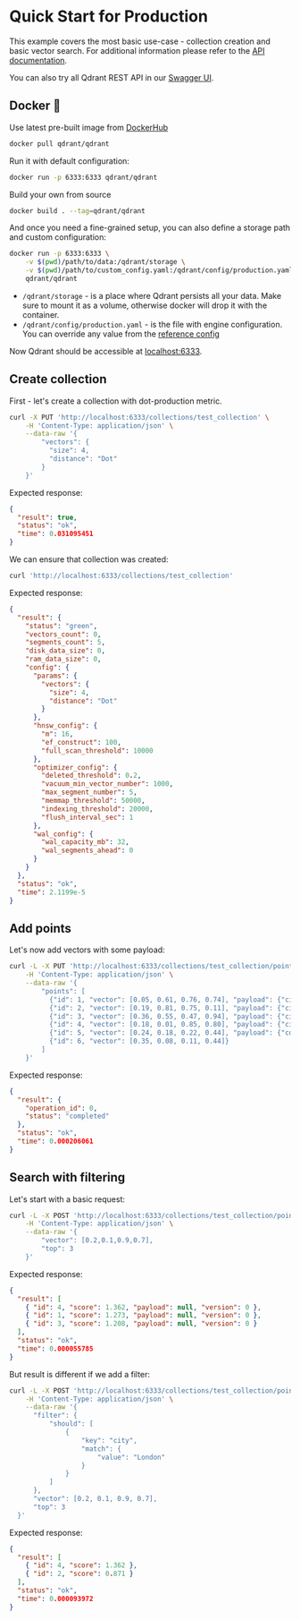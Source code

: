 # Quick Start for Production

This example covers the most basic use-case - collection creation and basic vector search.
For additional information please refer to the [API documentation](https://qdrant.github.io/qdrant/redoc/index.html).

You can also try all Qdrant REST API in our [Swagger UI](https://ui.qdrant.tech/).

## Docker 🐳

Use latest pre-built image from [DockerHub](https://hub.docker.com/r/qdrant/qdrant)

```bash
docker pull qdrant/qdrant
```

Run it with default configuration:

```bash
docker run -p 6333:6333 qdrant/qdrant
```

Build your own from source

```bash
docker build . --tag=qdrant/qdrant
```

And once you need a fine-grained setup, you can also define a storage path and custom configuration:

```bash
docker run -p 6333:6333 \
    -v $(pwd)/path/to/data:/qdrant/storage \
    -v $(pwd)/path/to/custom_config.yaml:/qdrant/config/production.yaml \
    qdrant/qdrant
```

- `/qdrant/storage` - is a place where Qdrant persists all your data.
  Make sure to mount it as a volume, otherwise docker will drop it with the container.
- `/qdrant/config/production.yaml` - is the file with engine configuration. You can override any value from the [reference config](https://github.com/qdrant/qdrant/blob/master/config/config.yaml)

Now Qdrant should be accessible at [localhost:6333](http://localhost:6333/).

## Create collection

First - let's create a collection with dot-production metric.

```bash
curl -X PUT 'http://localhost:6333/collections/test_collection' \
    -H 'Content-Type: application/json' \
    --data-raw '{
        "vectors": {
          "size": 4,
          "distance": "Dot"
        }
    }'
```

Expected response:

```json
{
  "result": true,
  "status": "ok",
  "time": 0.031095451
}
```

We can ensure that collection was created:

```bash
curl 'http://localhost:6333/collections/test_collection'
```

Expected response:

```json
{
  "result": {
    "status": "green",
    "vectors_count": 0,
    "segments_count": 5,
    "disk_data_size": 0,
    "ram_data_size": 0,
    "config": {
      "params": {
        "vectors": {
          "size": 4,
          "distance": "Dot"
        }
      },
      "hnsw_config": {
        "m": 16,
        "ef_construct": 100,
        "full_scan_threshold": 10000
      },
      "optimizer_config": {
        "deleted_threshold": 0.2,
        "vacuum_min_vector_number": 1000,
        "max_segment_number": 5,
        "memmap_threshold": 50000,
        "indexing_threshold": 20000,
        "flush_interval_sec": 1
      },
      "wal_config": {
        "wal_capacity_mb": 32,
        "wal_segments_ahead": 0
      }
    }
  },
  "status": "ok",
  "time": 2.1199e-5
}
```

## Add points

Let's now add vectors with some payload:

```bash
curl -L -X PUT 'http://localhost:6333/collections/test_collection/points?wait=true' \
    -H 'Content-Type: application/json' \
    --data-raw '{
        "points": [
          {"id": 1, "vector": [0.05, 0.61, 0.76, 0.74], "payload": {"city": "Berlin"}},
          {"id": 2, "vector": [0.19, 0.81, 0.75, 0.11], "payload": {"city": ["Berlin", "London"] }},
          {"id": 3, "vector": [0.36, 0.55, 0.47, 0.94], "payload": {"city": ["Berlin", "Moscow"] }},
          {"id": 4, "vector": [0.18, 0.01, 0.85, 0.80], "payload": {"city": ["London", "Moscow"] }},
          {"id": 5, "vector": [0.24, 0.18, 0.22, 0.44], "payload": {"count": [0] }},
          {"id": 6, "vector": [0.35, 0.08, 0.11, 0.44]}
        ]
    }'
```

Expected response:

```json
{
  "result": {
    "operation_id": 0,
    "status": "completed"
  },
  "status": "ok",
  "time": 0.000206061
}
```

## Search with filtering

Let's start with a basic request:

```bash
curl -L -X POST 'http://localhost:6333/collections/test_collection/points/search' \
    -H 'Content-Type: application/json' \
    --data-raw '{
        "vector": [0.2,0.1,0.9,0.7],
        "top": 3
    }'
```

Expected response:

```json
{
  "result": [
    { "id": 4, "score": 1.362, "payload": null, "version": 0 },
    { "id": 1, "score": 1.273, "payload": null, "version": 0 },
    { "id": 3, "score": 1.208, "payload": null, "version": 0 }
  ],
  "status": "ok",
  "time": 0.000055785
}
```

But result is different if we add a filter:

```bash
curl -L -X POST 'http://localhost:6333/collections/test_collection/points/search' \
    -H 'Content-Type: application/json' \
    --data-raw '{
      "filter": {
          "should": [
              {
                  "key": "city",
                  "match": {
                      "value": "London"
                  }
              }
          ]
      },
      "vector": [0.2, 0.1, 0.9, 0.7],
      "top": 3
  }'
```

Expected response:

```json
{
  "result": [
    { "id": 4, "score": 1.362 },
    { "id": 2, "score": 0.871 }
  ],
  "status": "ok",
  "time": 0.000093972
}
```
